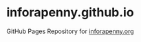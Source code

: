 # inforapenny.github.io
GitHub Pages Repository for [inforapenny.org](http://www.inforapenny.org) 

